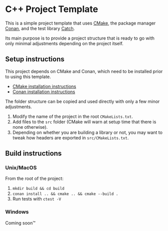C++ Project Template
====================

This is a simple project template that uses [CMake](https://cmake.org/), the package manager [Conan](https://conan.io/), and the test library [Catch](https://github.com/catchorg/Catch2).

Its main purpose is to provide a project structure that is ready to go with only minimal adjustments depending on the project itself.

## Setup instructions

This project depends on CMake and Conan, which need to be installed prior to using this template.
* [CMake installation instructions](https://cmake.org/install/)
* [Conan installation instructions](http://docs.conan.io/en/latest/installation.html)

The folder structure can be copied and used directly with only a few minor adjustments.

1. Modify the name of the project in the root `CMakeLists.txt`.
2. Add files to the `src` folder (CMake will warn at setup time that there is none otherwise).
3. Depending on whether you are building a library or not, you may want to tweak how headers are exported in `src/CMakeLists.txt`.

## Build instructions

### Unix/MacOS

From the root of the project:

1. `mkdir build && cd build`
2. `conan install .. && cmake .. && cmake --build .`
3. Run tests with `ctest -V`

### Windows

Coming soon™
